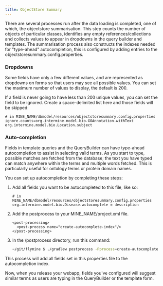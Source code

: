 ```yaml
---
title: ObjectStore Summary
---
```


There are several processes run after the data loading is completed, one of which, the objectstore summarisation. This step counts the number of objects of particular classes, identifies any empty references/collections and collects values to appear in dropdowns in the query builder and templates. The summarisation process also constructs the indexes needed for "type-ahead" autocompletion, this is configured by adding entries to the objectstoresummary.config.properties.

### Dropdowns

Some fields have only a few different values, and are represented as dropdowns on forms so that users may see all possible values. You can set the maximum number of values to display, the default is 200.

If a field is never going to have less than 200 unique values, you can set the field to be ignored. Create a space-delimited list here and those fields will be skipped:

```text
# in MINE_NAME/dbmodel/resources/objectstoresummary.config.properties
ignore.counts=org.intermine.model.bio.GOAnnotation.withText org.intermine.model.bio.Location.subject
```

### Auto-completion

Fields in template queries and the QueryBuilder can have type-ahead autocompletion to assist in selecting valid terms. As you start to type, possible matches are fetched from the database; the text you have typed can match anywhere within the terms and multiple words fetched. This is particularly useful for ontology terms or protein domain names.

You can set up autocompletion by completing these steps:

1. Add all fields you want to be autocompleted to this file, like so:

   ```text
   # in MINE_NAME/dbmodel/resources/objectstoresummary.config.properties
   org.intermine.model.bio.Disease.autocomplete = description
   ```

2. Add the postprocess to your MINE\_NAME/project.xml file.

   ```markup
   <post-processing>    
     <post-process name="create-autocomplete-index"/>
   </post-processing>
   ```

3. In the /postprocess directory, run this command:

   ```bash
   ~/git/flymine $ ./gradlew postprocess -Pprocess=create-autocomplete-index --stacktrace
   ```

This process will add all fields set in this properties file to the autocompletion index.

Now, when you release your webapp, fields you've configured will suggest similar terms as users are typing in the QueryBuilder or the template form.
